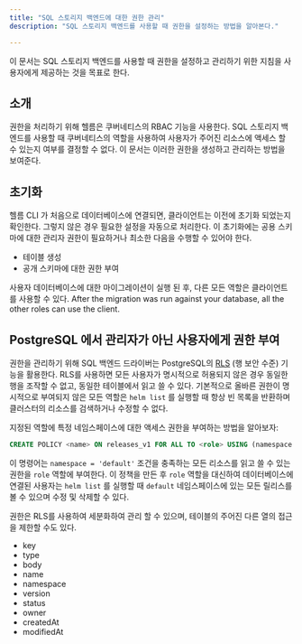 ```yaml
---
title: "SQL 스토리지 백엔드에 대한 권한 관리"
description: "SQL 스토리지 백엔드를 사용할 때 권한을 설정하는 방법을 알아본다."

---
```


이 문서는 SQL 스토리지 백엔드를 사용할 때 권한을 설정하고 관리하기 위한
지침을 사용자에게 제공하는 것을 목표로 한다.

## 소개

권한을 처리하기 위해 헬름은 쿠버네티스의 RBAC 기능을 사용한다. SQL 스토리지
백엔드를 사용할 때 쿠버네티스의 역할을 사용하여 사용자가 주어진
리소스에 액세스 할 수 있는지 여부를 결정할 수 없다. 이 문서는 이러한 권한을
생성하고 관리하는 방법을 보여준다.

## 초기화

헬름 CLI 가 처음으로 데이터베이스에 연결되면, 클라이언트는 이전에 초기화 되었는지 
확인한다. 그렇지 않은 경우 필요한 설정을 자동으로 처리한다.
이 초기화에는 공용 스키마에 대한 관리자 권한이 필요하거나 최소한
다음을 수행할 수 있어야 한다.

* 테이블 생성
* 공개 스키마에 대한 권한 부여

사용자 데이터베이스에 대한 마이그레이션이 실행 된 후, 다른 모든 역할은 
클라이언트를 사용할 수 있다.
After the migration was run against your database, all the other roles can use
the client.

## PostgreSQL 에서 관리자가 아닌 사용자에게 권한 부여

권한을 관리하기 위해 SQL 백엔드 드라이버는 PostgreSQL의 
[RLS](https://www.postgresql.org/docs/9.5/ddl-rowsecurity.html) (행 보안 
수준) 기능을 활용한다. RLS를 사용하면 모든 사용자가 명시적으로 
허용되지 않은 경우 동일한 행을 조작할 수 없고, 
동일한 테이블에서 읽고 쓸 수 있다. 기본적으로 올바른 
권한이 명시적으로 부여되지 않은 모든 역할은 `helm list` 를 
실행할 때 항상 빈 목록을 반환하며 클러스터의 리소스를 
검색하거나 수정할 수 없다.

지정된 역할에 특정 네임스페이스에 대한 액세스 권한을 부여하는 방법을 알아보자:

```sql
CREATE POLICY <name> ON releases_v1 FOR ALL TO <role> USING (namespace = 'default');
```

이 명령어는 `namespace = 'default'` 조건을 
충족하는 모든 리소스를 읽고 쓸 수 있는 권한을 `role` 
역할에 부여한다. 이 정책을 만든 후 `role` 역할을 대신하여 
데이터베이스에 연결된 사용자는 `helm list` 를 실행할 때 
`default` 네임스페이스에 있는 모든 릴리스를 볼 수 있으며 수정 및 삭제할 수 있다.

권한은 RLS를 사용하여 세분화하여 관리 할 수 있으며, 테이블의 주어진 다른 열의 
접근을 제한할 수도 있다.
* key
* type
* body
* name
* namespace
* version
* status
* owner
* createdAt
* modifiedAt
